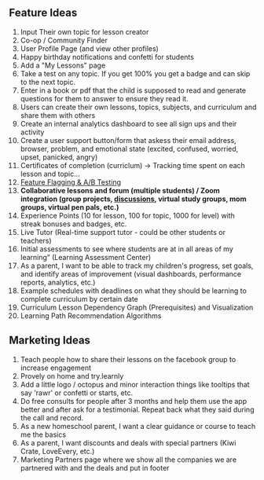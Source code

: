 ## Feature Ideas

1. Input Their own topic for lesson creator
2. Co-op / Community Finder
3. User Profile Page (and view other profiles)
4. Happy birthday notifications and confetti for students
5. Add a "My Lessons" page
6. Take a test on any topic. If you get 100% you get a badge and can skip to the next topic.
7. Enter in a book or pdf that the child is supposed to read and generate questions for them to answer to ensure they read it.
8. Users can create their own lessons, topics, subjects, and curriculum and share them with others
9. Create an internal analytics dashboard to see all sign ups and their activity
10. Create a user support button/form that askess their email address, browser, problem, and emotional state (excited, confused, worried, upset, panicked, angry)
11. Certificates of completion (curriclum) -> Tracking time spent on each lesson and topic...
12. [Feature Flagging & A/B Testing](https://app.growthbook.io/getstarted)
13. **Collaborative lessons and forum (multiple students) / Zoom integration (group projects, [discussions](https://cruip.com/demos/community/), virtual study groups, mom groups, virtual pen pals, etc.)**
14. Experience Points (10 for lesson, 100 for topic, 1000 for level) with streak bonuses and badges, etc.
15. Live Tutor (Real-time support tutor - could be other students or teachers)
16. Initial assessments to see where students are at in all areas of my learning” (Learning Assessment Center)
17. As a parent, I want to be able to track my children's progress, set goals, and identify areas of improvement (visual dashboards, performance reports, analytics, etc.)
18. Example schedules with deadlines on what they should be learning to complete curriculum by certain date
19. Curriculum Lesson Dependency Graph (Prerequisites) and Visualization
20. Learning Path Recommendation Algorithms

## Marketing Ideas

1. Teach people how to share their lessons on the facebook group to increase engagement
2. Provely on home and try.learnly
3. Add a little logo / octopus and minor interaction things like tooltips that say 'rawr' or confetti or starts, etc.
4. Do free consults for people after 3 months and help them use the app better and after ask for a testimonial. Repeat back what they said during the call and record.
5. As a new homeschool parent, I want a clear guidance or course to teach me the basics
6. As a parent, I want discounts and deals with special partners (Kiwi Crate, LoveEvery, etc.)
7. Marketing Partners page where we show all the companies we are partnered with and the deals and put in footer
